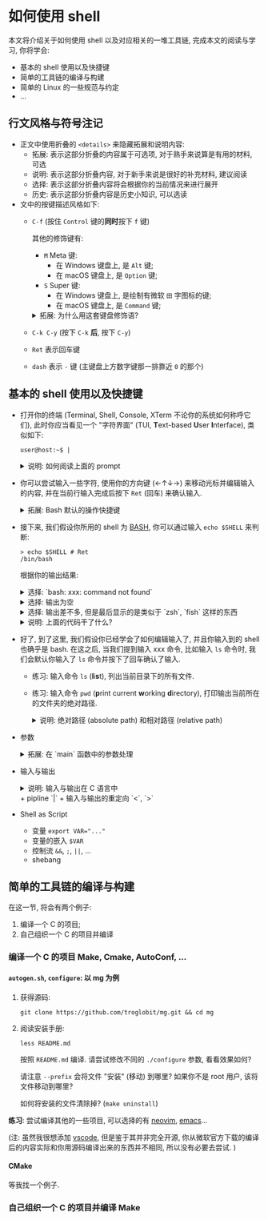 # 如何使用 shell
本文将介绍关于如何使用 shell 以及对应相关的一堆工具链, 完成本文的阅读与学习,
你将学会:
+ 基本的 shell 使用以及快捷键
+ 简单的工具链的编译与构建
+ 简单的 Linux 的一些规范与约定
+ ...

## 行文风格与符号注记
+ 正文中使用折叠的 `<details>` 来隐藏拓展和说明内容:
  + 拓展: 表示这部分折叠的内容属于可选项, 对于熟手来说算是有用的材料, 可选
  + 说明: 表示这部分折叠内容, 对于新手来说是很好的补充材料, 建议阅读
  + 选择: 表示这部分折叠内容将会根据你的当前情况来进行展开
  + 历史: 表示这部分折叠内容是历史小知识, 可以选读
+ 文中的按键描述风格如下:
  + `C-f` (按住 `Control` 键的​**同时**​按下 `f` 键)

    其他的修饰键有:
    + `M` Meta 键:
      + 在 Windows 键盘上, 是 `Alt` 键;
      + 在 macOS 键盘上, 是 `Option` 键;
    + `S` Super 键:
      + 在 Windows 键盘上, 是绘制有微软 `田` 字图标的键;
      + 在 macOS 键盘上, 是 `Command` 键;

    <details markdown=1><summary>拓展: 为什么用这套键盘修饰语? </summary>
    在一些旧电脑 (比如 Lisp Machine) 键盘上, 确实存在一一对应的 [Meta 键](https://en.wikipedia.org/wiki/Meta_key),
    以及 [Super 键](https://en.wikipedia.org/wiki/Super_key_(keyboard_button)). 这些设计语言被 [GNU](https://en.wikipedia.org/wiki/GNU) 软件集所继承了下来,
    成为了早期 (甚至到了现在) 在 Linux 中所包含的一批功能性的软件.

    由于这套规范影响深远, 所以大部分程序都会对其有一定的借鉴.
    比如 macOS 的系统默认快捷键就是如是设计.

    (当然, 也有可能是直接调库 [GNU readline](https://tiswww.case.edu/php/chet/readline/rltop.html) 导致的)

    不管怎么说, 在这里我们将会使用这套语言.
    </details>
  + `C-k C-y` (按下 `C-k` **后**, 按下 `C-y`)
  + `Ret` 表示回车键
  + `dash` 表示 `-` 键 (主键盘上方数字键那一排靠近 `0` 的那个)

## 基本的 shell 使用以及快捷键
+ 打开你的终端 (Terminal, Shell, Console, XTerm 不论你的系统如何称呼它们),
  此时你应当看见一个 "字符界面" (TUI, **T**​ext-based **U**​ser **I**​nterface),
  类似如下:

  ```text
  user@host:~$ |
  ```

  <details markdown=1><summary>说明: 如何阅读上面的 prompt</summary>

  其中 `|` 为你的 [光标](https://en.wikipedia.org/wiki/Cursor_(user_interface)) (cursor) 所在的位置.

  其中 `user@host:~$` 这部分我们称为 prompt, 一般的, prompt 中会显示许多有用的信息,
  比如告诉我们当前操作 shell 的用户名称为 `user`, 操作的这台机器的名称为 `hostname`,
  当前所在的文件夹 (目录, current working directory) 为 `~`.

  当然, 你也可以选择 [自定义](https://www.gnu.org/software/bash/manual/bash.html#Controlling-the-Prompt) prompt 的显示内容 ([Bash Generator](https://bash-prompt-generator.org)).

  </details>
+ 你可以尝试输入一些字符, 使用你的方向键 (←↑↓→) 来移动光标并编辑输入的内容,
  并在当前行输入完成后按下 `Ret` (回车) 来确认输入.

  <details markdown=1><summary>拓展: Bash 默认的操作快捷键</summary>
  如果你恰好使用过 Emacs, Bash 的默认操作模式叫作 [emacs-mode](https://www.gnu.org/software/bash/manual/bash.html#Command-Line-Editing), 你可以使用类似
  Emacs 中的编辑快捷键来对 Bash 中的输入进行编辑, 比如:
  + `C-f` 向前 (右) 移动一个​**字符** (**f**​orward);
  + `C-b` 向后 (左) 移动一个​**字符** (**b**​ackward);
  + `M-f` 向前 (右) 移动一个​**单词** (**f**​orward word);
  + `M-b` 向后 (左) 移动一个​**单词** (**b**​ackward word);
  + `C-n` 下一行 (**n**​ext line);
  + `C-p` 上一行 (**p**​revious line);
  + `C-o` 换行 (**o**​pen new line);
  + `C-k` 删除在当前行光标后的所有内容 (**k**​ill);
  + `C-w` 删除前一个​**单词** (**w**​ord);
  + [more](https://www.gnu.org/software/bash/manual/bash.html#Command-Line-Editing)
  </details>
+ 接下来, 我们假设你所用的 shell 为 [BASH](https://www.gnu.org/software/bash/), 你可以通过输入 `echo $SHELL` 来判断:

  ```shell
  > echo $SHELL # Ret
  /bin/bash
  ```

  根据你的输出结果:

  <details markdown=1><summary markdown=1>选择: `bash: xxx: command not found`</summary>
  请仔细看看你的 `xxx` 部分是否输入正确, 真的是 `echo` 吗?
  若是, 则你的 Linux 可能有些不太对劲. 请检查 `PATH` 是否正确,
  发行版是否损坏, 等.
  </details>

  <details markdown=1><summary markdown=1>选择: 输出为空</summary>
  请检查你的 `$SHELL` 是否输入正确, 真的是 `%SHELL` 吗?
  若是, 则说明这个环境变量为空.
  </details>

  <details markdown=1>
  <summary markdown=1>选择: 输出差不多, 但是最后显示的是类似于 `zsh`, `fish` 这样的东西</summary>
  这倒不是什么大问题, 这说明你的默认 shell 是 [ZSH](https://en.wikipedia.org/wiki/Z_shell), [Fish](https://en.wikipedia.org/wiki/Fish_(Unix_shell)) 这样的 shell.
  你可以通过输入 `bash` 命令来切换到 BASH.
  </details>

  <details markdown=1><summary>说明: 上面的代码干了什么? </summary>
  + `echo` 这个命令将会原封不动地输出后面跟着的所有的参数.
  + `$SHELL` 可以看作是两个部分 `$` 前缀以及 `SHELL` 环境变量 (env) 名称,
    将会用 `SHELL` 这个变量替换 `$SHELL` 作为输入

  没事, 到了这里还是不懂也没有关系, 你可以先看看后文.
  </details>
+ 好了, 到了这里, 我们假设你已经学会了如何编辑输入了,
  并且你输入到的 shell 也确乎是 bash. 在这之后, 当我们提到输入 xxx  命令,
  比如输入 `ls` 命令时, 我们会默认你输入了 `ls` 命令并按下了回车确认了输入.

  + 练习: 输入命令 `ls` (**l**​i​**s**​t), 列出当前目录下的所有文件.
  + 练习: 输入命令 `pwd` (**p**​rint current **w**​orking **d**​irectory),
    打印输出当前所在的文件夹的绝对路径.

    <details markdown=1><summary>说明: 绝对路径 (absolute path) 和相对路径 (relative path)</summary>
    虽然这两个东西算是少有的光看名字就非常直观的, 我们先从相对路径开始:
    + 假设当前文件夹中有文件夹 `a`, `b`, `c`:

      ```shell
      > ls
      a b c
      ```

      在 `a` 中的文件 `a1`, 在当前文件夹看来, 就是 `a/a1`, 即 `a/a1` 就是一个相对路径;
    + 那么如果我们现在切换到了 `a` 文件夹下, 该如何找到 `b` 文件夹中的文件 `b1` 呢?

      ```shell
      cd a # 进入到文件夹 a 中
      ```

      答案是 `../a/a1`:

      ```shell
      file ../a/a1 # 检查文件 ../a/a1 的类型
      ```

      其中 `..` 表示上级目录, 而 `.` 表示当前目录.

      <details markdown=1><summary>历史: 隐藏文件的命名</summary>
      由于 `..` 和 `.` 的命名特殊性, 历史上 `ls` 命令默认会不显示这两个文件.
      而做到这一点的方式非常的粗暴: 凡是以 `.` 开头的文件都不会显示.

      Read more:
      + [file_ignored | ls.c](https://github.com/coreutils/coreutils/blob/5cecd703e57b2e1301767d82cbe5bb01cae88472/src/ls.c#L3183)
      + [Linux History: How Dot Files Became Hidden Files](https://linux-audit.com/linux-history-how-dot-files-became-hidden-files/)
      </details>
    + 相信现在你应该大概了解相对路径了吧... 如果仍然不太了解, 下面是一个例子:

      ```shell
      > tree . # 以树状图显示当前目录下的文件结构
      .
      ├── a
      │   ├── a1
      │   │   ├── a11
      │   │   ├── a12
      │   │   └── a13
      │   ├── a2
      │   │   ├── a21
      │   │   ├── a22
      │   │   └── a23
      │   └── a3
      │       ├── a31
      │       ├── a32
      │       └── a33
      ├── b
      │   ├── b1
      │   │   ├── b11
      │   │   └── b12
      │   └── b2
      │       ├── b21
      │       └── b22
      └── test.txt
      ```

      请任意选择两个文件并指出他们之间相互的相对路径, 如:
      `a11` 相对 `b22` 的相对路径: `../../b/b22`.

    那么绝对路径就比较好理解了: 相对根目录 `/` 的相对路径就是绝对路径了.
    比如根目录下的 `/home/user`, 也就是我们的用户目录 `~`.
    </details>
+ 参数

  <details markdown=1><summary markdown=1>拓展: 在 `main` 函数中的参数处理</summary>
  用一个 `main` 函数来理解估计会非常方便:
  </details>
+ 输入与输出

  <details markdown=1><summary>说明: 输入与输出在 C 语言中</summary>
  这些输入与输出其实对应的就是 C 语言中我们的 `stdin` (standard input) 与
  `stdout`(standard output).
  </details>
  + pipline `|`
  + 输入与输出的重定向 `<`, `>`
+ Shell as Script
  + 变量 `export VAR="..."`
  + 变量的嵌入 `$VAR`
  + 控制流 `&&`, `;`, `||`, ...
  + shebang

## 简单的工具链的编译与构建
在这一节, 将会有两个例子:
1. 编译一个 C 的项目;
2. 自己组织一个 C 的项目并编译

### 编译一个 C 的项目 Make, Cmake, AutoConf, ...
#### `autogen.sh`, `configure`: 以 mg 为例
1. 获得源码:

   ```shell
   git clone https://github.com/troglobit/mg.git && cd mg
   ```
2. 阅读安装手册:

   ```shell
   less README.md
   ```

   按照 `README.md` 编译. 请尝试修改不同的 `./configure` 参数,
   看看效果如何?

   请注意 `--prefix` 会将文件 "安装" (移动) 到哪里? 如果你不是 root 用户,
   该将文件移动到哪里?

   如何将安装的文件清除掉? (`make uninstall`)

**练习**: 尝试编译其他的一些项目, 可以选择的有 [neovim](https://github.com/neovim/neovim), [emacs](https://github.com/emacs-mirror/emacs)...

(注: 虽然我很想添加 [vscode](https://github.com/microsoft/vscode), 但是鉴于其并非完全开源,
你从微软官方下载的编译后的内容实际和你用源码编译出来的东西并不相同,
所以没有必要去尝试. )

#### CMake
等我找一个例子.

### 自己组织一个 C 的项目并编译 Make
